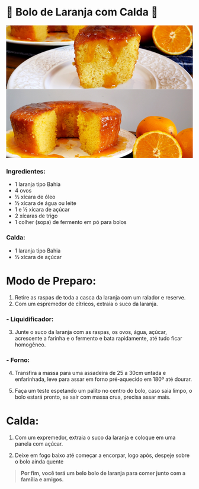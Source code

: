 #  🍊 Bolo de Laranja com Calda 🍊

![bolo](bolo.png)

###  Ingredientes:
- 1 laranja tipo Bahia
- 4 ovos
- ½ xícara de óleo
- ½ xícara de água ou leite
- 1 e ½ xícara de açúcar
- 2 xícaras de trigo
- 1 colher (sopa) de fermento em pó para bolos

### Calda:
- 1 laranja tipo Bahia
- ½ xícara de açúcar

#  Modo de Preparo:

1. Retire as raspas de toda a casca da laranja com um ralador e reserve.
2. Com um espremedor de cítricos, extraia o suco da laranja.

### - Liquidificador:

3. Junte o suco da laranja com as raspas, os ovos, água, açúcar, acrescente a farinha e o fermento e bata rapidamente, até tudo ficar homogêneo.

### - Forno:

4. Transfira a massa para uma assadeira de 25 a 30cm untada e enfarinhada, leve para assar em forno pré-aquecido em 180º até dourar.

5. Faça um teste espetando um palito no centro do bolo, caso saia limpo, o bolo estará pronto, se sair com massa crua, precisa assar mais.

# Calda:

1. Com um expremedor, extraia o suco da laranja e coloque em uma panela com açúcar.

8. Deixe em fogo baixo até começar a encorpar, logo após, despeje sobre o bolo ainda quente 

> **Por fim, você terá um belo bolo de laranja para comer junto com a família e amigos.**